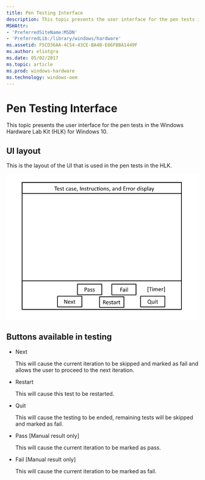 ```yaml
---
title: Pen Testing Interface
description: This topic presents the user interface for the pen tests in the Windows Hardware Lab Kit (HLK) for Windows 10.
MSHAttr:
- 'PreferredSiteName:MSDN'
- 'PreferredLib:/library/windows/hardware'
ms.assetid: F5CD36AA-4C54-43CE-BA4B-E66FBBA1449F
ms.author: eliotgra
ms.date: 05/02/2017
ms.topic: article
ms.prod: windows-hardware
ms.technology: windows-oem
---
```


# Pen Testing Interface


This topic presents the user interface for the pen tests in the Windows Hardware Lab Kit (HLK) for Windows 10.

## UI layout


This is the layout of the UI that is used in the pen tests in the HLK.

![diagram showing the user interfae for the pen tests in the hlk for windows 10.](../images/pen-test-ui.png)

## Buttons available in testing


-   Next
    
    This will cause the current iteration to be skipped and marked as fail and allows the user to proceed to the next iteration.
-   Restart
    
    This will cause this test to be restarted.
-   Quit
    
    This will cause the testing to be ended, remaining tests will be skipped and marked as fail.
-   Pass \[Manual result only\]
    
    This will cause the current iteration to be marked as pass.
-   Fail \[Manual result only\]
    
    This will cause the current iteration to be marked as fail.
